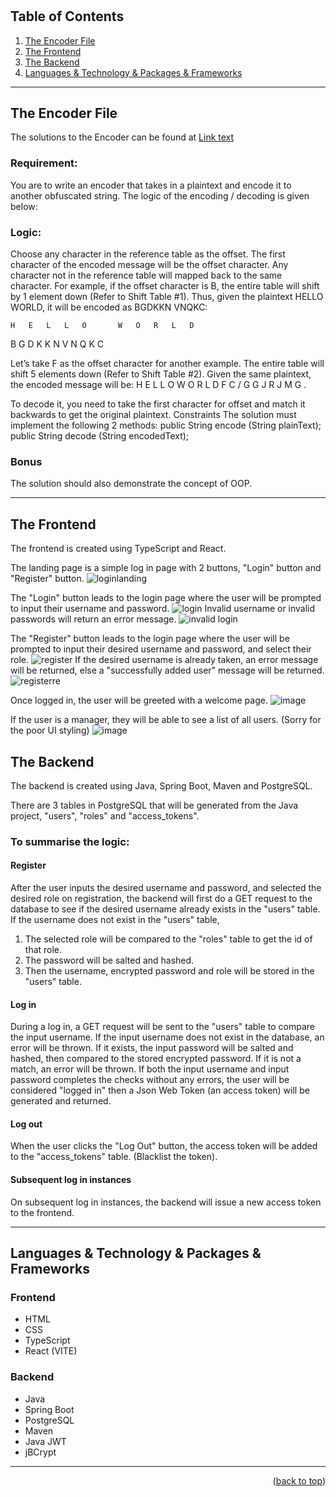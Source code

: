 <a name="readme-top"></a>
<h1 align="center">


## Table of Contents
1. [The Encoder File](encoder)
2. [The Frontend](#frontend)
3. [The Backend](#backend)
4. [Languages & Technology & Packages & Frameworks](#languages)

***
<a name="encoder"></a>
## The Encoder File
The solutions to the Encoder can be found at [Link text](https://github.com/Coderh0u/dxc-test/tree/main/Encoder)

### Requirement:
You are to write an encoder that takes in a plaintext and encode it to another obfuscated string. The logic of the encoding / decoding is given below:
### Logic:
Choose any character in the reference table as the offset. The first character of the encoded message will be the offset character. Any character not in the reference table will mapped back to the same character.
For example, if the offset character is B, the entire table will shift by 1 element down (Refer to Shift Table #1). Thus, given the plaintext HELLO WORLD, it will be encoded as BGDKKN VNQKC:

	H	E	L	L	O		W	O	R	L	D
B	G	D	K	K	N		V	N	Q	K	C

Let’s take F as the offset character for another example. The entire table will shift 5 elements down (Refer to Shift Table #2). Given the same plaintext, the encoded message will be:
	H	E	L	L	O		W	O	R	L	D
F	C	/	G	G	J		R	J	M	G	.

To decode it, you need to take the first character for offset and match it backwards to get the original plaintext.
Constraints
The solution must implement the following 2 methods:
public String encode (String plainText);
public String decode (String encodedText);
### Bonus
The solution should also demonstrate the concept of OOP.

***
<a name="frontend"></a>
## The Frontend
The frontend is created using TypeScript and React.

The landing page is a simple log in page with 2 buttons, "Login" button and "Register" button.
![loginlanding](https://github.com/Coderh0u/dxc-test/assets/122144956/077219a5-0ad8-44b8-98c1-354dcd0edaac)

The "Login" button leads to the login page where the user will be prompted to input their username and password.
![login](https://github.com/Coderh0u/dxc-test/assets/122144956/b2b35c3f-8f86-47e7-b268-be1d096c15d3)
Invalid username or invalid passwords will return an error message.
![invalid login](https://github.com/Coderh0u/dxc-test/assets/122144956/4251e4d3-8bf5-4c30-8a6e-e79cd9066e1b)


The "Register" button leads to the login page where the user will be prompted to input their desired username and password, and select their role.
![register](https://github.com/Coderh0u/dxc-test/assets/122144956/af8bff1d-f230-47fa-ab2f-734f61144aea)
If the desired username is already taken, an error message will be returned, else a "successfully added user" message will be returned.
![registerre](https://github.com/Coderh0u/dxc-test/assets/122144956/b4456e01-6c88-4069-8f01-236cc5aaca6e)

Once logged in, the user will be greeted with a welcome page.
![image](https://github.com/Coderh0u/dxc-test/assets/122144956/d5c19899-6a2c-4682-abc8-ae022e0dbd90)

If the user is a manager, they will be able to see a list of all users. (Sorry for the poor UI styling)
![image](https://github.com/Coderh0u/dxc-test/assets/122144956/dc20f0f8-36a5-47be-8b6f-902eb58dd59e)



<a name="backend"></a>
## The Backend

The backend is created using Java, Spring Boot, Maven and PostgreSQL.

There are 3 tables in PostgreSQL that will be generated from the Java project, "users", "roles" and "access_tokens".

### To summarise the logic:
#### Register
After the user inputs the desired username and password, and selected the desired role on registration, the backend will first do a GET request to the database to see if the desired username already exists in the "users" table.
If the username does not exist in the "users" table,
1. The selected role will be compared to the "roles" table to get the id of that role. 
2. The password will be salted and hashed.
3. Then the username, encrypted password and role will be stored in the "users" table.

#### Log in
During a log in, a GET request will be sent to the "users" table to compare the input username. If the input username does not exist in the database, an error will be thrown.
If it exists, the input password will be salted and hashed, then compared to the stored encrypted password. If it is not a match, an error will be thrown.
If both the input username and input password completes the checks without any errors, the user will be considered "logged in" then a Json Web Token (an access token) will be generated and returned.

#### Log out
When the user clicks the "Log Out" button, the access token will be added to the "access_tokens" table. (Blacklist the token).

#### Subsequent log in instances
On subsequent log in instances, the backend will issue a new access token to the frontend.


***
<a name="languages"></a>
## Languages & Technology & Packages & Frameworks
### Frontend
- HTML
- CSS
- TypeScript
- React (VITE)
### Backend
- Java
- Spring Boot
- PostgreSQL
- Maven
- Java JWT
- jBCrypt
***

<p align="right">(<a href="#readme-top">back to top</a>)</p>
